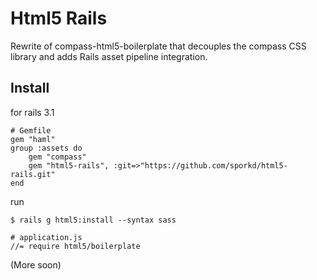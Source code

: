 Html5 Rails
=========================

Rewrite of compass-html5-boilerplate that decouples the compass CSS library and adds Rails asset pipeline integration.

Install
-------

for rails 3.1

```
# Gemfile
gem "haml"
group :assets do
	gem "compass"
	gem "html5-rails", :git=>"https://github.com/sporkd/html5-rails.git"
end
```
run

```
$ rails g html5:install --syntax sass

# application.js
//= require html5/boilerplate

```


(More soon)
